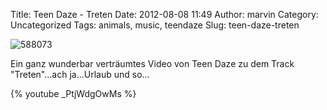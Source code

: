Title: Teen Daze - Treten
Date: 2012-08-08 11:49
Author: marvin
Category: Uncategorized
Tags: animals, music, teendaze
Slug: teen-daze-treten

![588073]({filename}/images/588073.jpg)

Ein ganz wunderbar verträumtes Video von Teen Daze zu dem Track
"Treten"...ach ja...Urlaub und so...

{% youtube _PtjWdgOwMs %}

